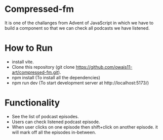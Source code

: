 # Compressed-fm

It is one of the challanges from Advent of JavaScript in which we have to build a component so that we can check all podcasts we have listened.

# How to Run

- install vite.
- Clone this repository (git clone https://github.com/owais11-art/compressed-fm.git).
- npm install (To install all the dependencies)
- npm run dev (To start development server at http://localhost:5173/)

# Functionality

- See the list of podcast episodes.
- Users can check listened podcast episode.
- When user clicks on one episode then shift+click on another episode. it will mark off all the episodes in-between.

